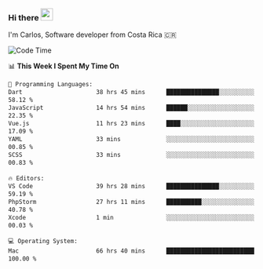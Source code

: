 ### Hi there <img src="https://media.giphy.com/media/hvRJCLFzcasrR4ia7z/giphy.gif" width="25px" height="25px">

I'm Carlos, Software developer from Costa Rica 🇨🇷

[//]: # (<a href="https://app.daily.dev/carum98"><img src="https://github.com/carum98/carum98/blob/main/devcard.svg" width="400" alt="Carlos Umaña Acevedo's Dev Card"/></a>)


<!--START_SECTION:waka-->
![Code Time](http://img.shields.io/badge/Code%20Time-10%2C881%20hrs%2042%20mins-blue)

📊 **This Week I Spent My Time On** 

```text
💬 Programming Languages: 
Dart                     38 hrs 45 mins      ███████████████░░░░░░░░░░   58.12 % 
JavaScript               14 hrs 54 mins      ██████░░░░░░░░░░░░░░░░░░░   22.35 % 
Vue.js                   11 hrs 23 mins      ████░░░░░░░░░░░░░░░░░░░░░   17.09 % 
YAML                     33 mins             ░░░░░░░░░░░░░░░░░░░░░░░░░   00.85 % 
SCSS                     33 mins             ░░░░░░░░░░░░░░░░░░░░░░░░░   00.83 % 

🔥 Editors: 
VS Code                  39 hrs 28 mins      ███████████████░░░░░░░░░░   59.19 % 
PhpStorm                 27 hrs 11 mins      ██████████░░░░░░░░░░░░░░░   40.78 % 
Xcode                    1 min               ░░░░░░░░░░░░░░░░░░░░░░░░░   00.03 % 

💻 Operating System: 
Mac                      66 hrs 40 mins      █████████████████████████   100.00 % 
```


<!--END_SECTION:waka-->
